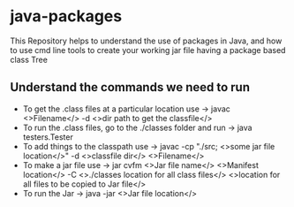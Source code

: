 # java-packages
This Repository helps to understand the use of packages in Java, and how to use cmd line tools to create your working jar  file having a package based class Tree

## Understand the commands we need to run
* To get the .class files at a particular location use -> javac <>Filename</> -d <>dir path to get the classfile</>
* To run the .class files, go to the ./classes folder and run -> java testers.Tester
* To add things to the classpath use -> javac -cp "./src; <>some jar file location</>" -d <>classfile dir</> <>Filename</>
* To make a jar file use -> jar cvfm <>Jar file name</> <>Manifest location</> -C <>./classes location for all class files</> <>location for all files to be copied to Jar file</>
* To run the Jar -> java -jar <>Jar file location</>
